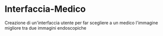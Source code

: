 # Interfaccia-Medico
Creazione di un'interfaccia utente per far scegliere a un medico l'immagine migliore tra due immagini endoscopiche
